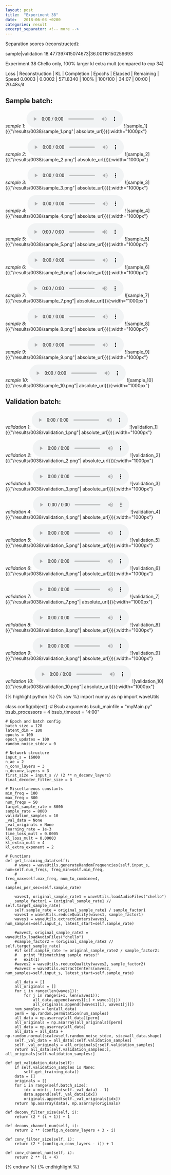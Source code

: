 ```yaml
---
layout: post
title:  "Experiment 38"
date:   2018-06-03 +0200
categories: result
excerpt_separator: <!-- more -->
---
```

Separation scores (reconstructed):

sample|validation
18.477397415074673|36.00116150256693<!-- more -->

Experiment 38
Chello only, 100% larger kl extra mult (compared to exp 34)

Loss | Reconstruction | KL | Completion | Epochs | Elapsed | Remaining | Speed
0.0003 | 0.0002 | 571.8340 | 100% | 100/100 | 34:07 | 00:00 | 20.48s/it

## **Sample batch**:
_sample 1_:
<audio src="/ResultsOverview/results/0038/sample_1.wav" controls preload></audio>
![sample_1]({{"/results/0038/sample_1.png"| absolute_url}}){:width="1000px"}

_sample 2_:
<audio src="/ResultsOverview/results/0038/sample_2.wav" controls preload></audio>
![sample_2]({{"/results/0038/sample_2.png"| absolute_url}}){:width="1000px"}

_sample 3_:
<audio src="/ResultsOverview/results/0038/sample_3.wav" controls preload></audio>
![sample_3]({{"/results/0038/sample_3.png"| absolute_url}}){:width="1000px"}

_sample 4_:
<audio src="/ResultsOverview/results/0038/sample_4.wav" controls preload></audio>
![sample_4]({{"/results/0038/sample_4.png"| absolute_url}}){:width="1000px"}

_sample 5_:
<audio src="/ResultsOverview/results/0038/sample_5.wav" controls preload></audio>
![sample_5]({{"/results/0038/sample_5.png"| absolute_url}}){:width="1000px"}

_sample 6_:
<audio src="/ResultsOverview/results/0038/sample_6.wav" controls preload></audio>
![sample_6]({{"/results/0038/sample_6.png"| absolute_url}}){:width="1000px"}

_sample 7_:
<audio src="/ResultsOverview/results/0038/sample_7.wav" controls preload></audio>
![sample_7]({{"/results/0038/sample_7.png"| absolute_url}}){:width="1000px"}

_sample 8_:
<audio src="/ResultsOverview/results/0038/sample_8.wav" controls preload></audio>
![sample_8]({{"/results/0038/sample_8.png"| absolute_url}}){:width="1000px"}

_sample 9_:
<audio src="/ResultsOverview/results/0038/sample_9.wav" controls preload></audio>
![sample_9]({{"/results/0038/sample_9.png"| absolute_url}}){:width="1000px"}

_sample 10_:
<audio src="/ResultsOverview/results/0038/sample_10.wav" controls preload></audio>
![sample_10]({{"/results/0038/sample_10.png"| absolute_url}}){:width="1000px"}

## **Validation batch**:
_validation 1_:
<audio src="/ResultsOverview/results/0038/validation_1.wav" controls preload></audio>
![validation_1]({{"/results/0038/validation_1.png"| absolute_url}}){:width="1000px"}

_validation 2_:
<audio src="/ResultsOverview/results/0038/validation_2.wav" controls preload></audio>
![validation_2]({{"/results/0038/validation_2.png"| absolute_url}}){:width="1000px"}

_validation 3_:
<audio src="/ResultsOverview/results/0038/validation_3.wav" controls preload></audio>
![validation_3]({{"/results/0038/validation_3.png"| absolute_url}}){:width="1000px"}

_validation 4_:
<audio src="/ResultsOverview/results/0038/validation_4.wav" controls preload></audio>
![validation_4]({{"/results/0038/validation_4.png"| absolute_url}}){:width="1000px"}

_validation 5_:
<audio src="/ResultsOverview/results/0038/validation_5.wav" controls preload></audio>
![validation_5]({{"/results/0038/validation_5.png"| absolute_url}}){:width="1000px"}

_validation 6_:
<audio src="/ResultsOverview/results/0038/validation_6.wav" controls preload></audio>
![validation_6]({{"/results/0038/validation_6.png"| absolute_url}}){:width="1000px"}

_validation 7_:
<audio src="/ResultsOverview/results/0038/validation_7.wav" controls preload></audio>
![validation_7]({{"/results/0038/validation_7.png"| absolute_url}}){:width="1000px"}

_validation 8_:
<audio src="/ResultsOverview/results/0038/validation_8.wav" controls preload></audio>
![validation_8]({{"/results/0038/validation_8.png"| absolute_url}}){:width="1000px"}

_validation 9_:
<audio src="/ResultsOverview/results/0038/validation_9.wav" controls preload></audio>
![validation_9]({{"/results/0038/validation_9.png"| absolute_url}}){:width="1000px"}

_validation 10_:
<audio src="/ResultsOverview/results/0038/validation_10.wav" controls preload></audio>
![validation_10]({{"/results/0038/validation_10.png"| absolute_url}}){:width="1000px"}


{% highlight python %}
{% raw %}
import numpy as np
import waveUtils


class config(object):
	# Bsub arguments
	bsub_mainfile = "myMain.py"
	bsub_processors = 4
	bsub_timeout = "4:00"

	# Epoch and batch config
	batch_size = 128
	latent_dim = 100
	epochs = 100
	epoch_updates = 100
	random_noise_stdev = 0

	# Network structure
	input_s = 16000
	n_ae = 2
	n_conv_layers = 3
	n_deconv_layers = 3
	first_size = input_s // (2 ** n_deconv_layers)
	final_decoder_filter_size = 3

	# Miscellaneous constants
	min_freq = 100
	max_freq = 800
	num_freqs = 50
	target_sample_rate = 8000
	sample_rate = 8000
	validation_samples = 10
	_val_data = None
	_val_originals = None
	learning_rate = 1e-3
	time_loss_mult = 0.0005
	kl_loss_mult = 0.00003
	kl_extra_mult = 4
	kl_extra_exponent = 2

	# Functions
	def get_training_data(self):
		# waves = waveUtils.generateRandomFrequencies(self.input_s, num=self.num_freqs, freq_min=self.min_freq,
		#                                            freq_max=self.max_freq, num_to_combine=4,
		#                                            samples_per_sec=self.sample_rate)

		waves1, original_sample_rate1 = waveUtils.loadAudioFiles("chello")
		sample_factor1 = (original_sample_rate1 // self.target_sample_rate)
		self.sample_rate = original_sample_rate1 / sample_factor1
		waves1 = waveUtils.reduceQuality(waves1, sample_factor1)
		waves1 = waveUtils.extractCenters(waves1, num_samples=self.input_s, latest_start=self.sample_rate)

		#waves2, original_sample_rate2 = waveUtils.loadAudioFiles("chello")
		#sample_factor2 = (original_sample_rate2 // self.target_sample_rate)
		#if self.sample_rate != original_sample_rate2 / sample_factor2:
		#	print "Mismatching sample rates!"
		#	exit(1)
		#waves2 = waveUtils.reduceQuality(waves2, sample_factor2)
		#waves2 = waveUtils.extractCenters(waves2, num_samples=self.input_s, latest_start=self.sample_rate)

		all_data = []
		all_originals = []
		for i in range(len(waves1)):
			for j in range(i+1, len(waves1)):
				all_data.append(waves1[i] + waves1[j])
				all_originals.append([waves1[i], waves1[j]])
		num_samples = len(all_data)
		perm = np.random.permutation(num_samples)
		all_data = np.asarray(all_data)[perm]
		all_originals = np.asarray(all_originals)[perm]
		all_data = np.asarray(all_data)
		all_data = all_data + np.random.normal(scale=self.random_noise_stdev, size=all_data.shape)
		self._val_data = all_data[:self.validation_samples]
		self._val_originals = all_originals[:self.validation_samples]
		return all_data[self.validation_samples:], all_originals[self.validation_samples:]

	def get_validation_data(self):
		if self.validation_samples is None:
			self.get_training_data()
		data = []
		originals = []
		for i in range(self.batch_size):
			idx = min(i, len(self._val_data) - 1)
			data.append(self._val_data[idx])
			originals.append(self._val_originals[idx])
		return np.asarray(data), np.asarray(originals)

	def deconv_filter_size(self, i):
		return (2 * (i + 1)) + 1

	def deconv_channel_num(self, i):
		return 2 ** (config.n_deconv_layers + 3 - i)

	def conv_filter_size(self, i):
		return (2 * (config.n_conv_layers - i)) + 1

	def conv_channel_num(self, i):
		return 2 ** (i + 4)

{% endraw %}
{% endhighlight %}
